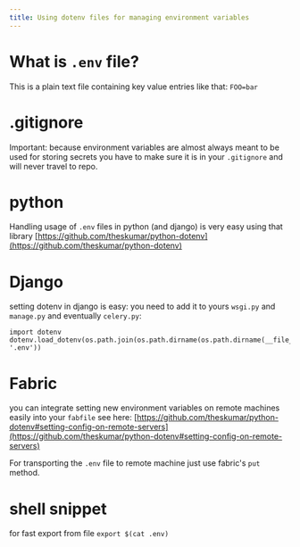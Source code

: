 ```yaml
---
title: Using dotenv files for managing environment variables
---
```


# What is `.env` file?
This is a plain text file containing key value entries like that:
`FOO=bar`

# .gitignore
Important: because environment variables are almost always meant to be used for storing secrets you have to make sure it is in your `.gitignore` and will never travel to repo.


# python
Handling usage of `.env` files in python (and django) is very easy using that library [https://github.com/theskumar/python-dotenv](https://github.com/theskumar/python-dotenv)

# Django
setting dotenv in django is easy: you need to add it to yours `wsgi.py` and `manage.py` and eventually `celery.py`:
```
import dotenv
dotenv.load_dotenv(os.path.join(os.path.dirname(os.path.dirname(__file__)), '.env'))
```

# Fabric
you can integrate setting new environment variables on remote machines easily into your `fabfile` see here:
[https://github.com/theskumar/python-dotenv#setting-config-on-remote-servers](https://github.com/theskumar/python-dotenv#setting-config-on-remote-servers)

For transporting the `.env`  file to remote machine just use fabric's `put` method.
# shell snippet
for fast export from file
`export $(cat .env)`